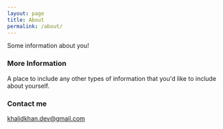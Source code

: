 ```yaml
---
layout: page
title: About
permalink: /about/
---
```


Some information about you!

### More Information

A place to include any other types of information that you'd like to include about yourself.

### Contact me

[khalidkhan.dev@gmail.com](mailto:khalidkhan.dev@gmail.com)
